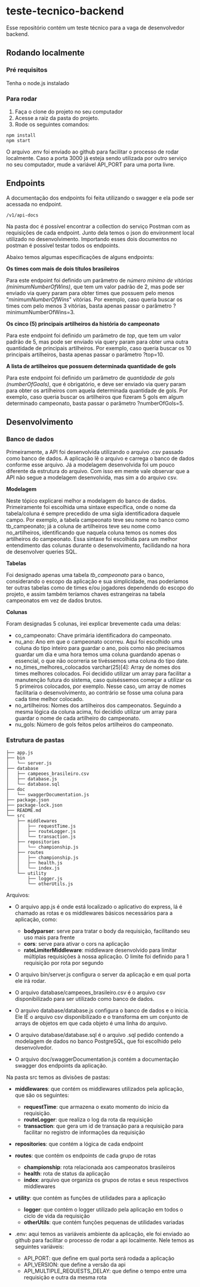 # teste-tecnico-backend
Esse repositório contém um teste técnico para a vaga de desenvolvedor backend.

## Rodando localmente
### Pré requisitos
Tenha o node.js instalado
### Para rodar
1) Faça o clone do projeto no seu computador
2) Acesse a raiz da pasta do projeto.
3) Rode os seguintes comandos:
```
npm install
npm start
```
O arquivo .env foi enviado ao github para facilitar o processo de rodar localmente. Caso a porta 3000 já esteja sendo utilizada por outro serviço no seu computador, mude a variável API_PORT para uma porta livre.

## Endpoints
A documentação dos endpoints foi feita utilizando o swagger e ela pode ser acessada no endpoint.
```
/v1/api-docs
```

Na pasta doc é possível encontrar a collection do serviço Postman com as requisições de cada endpoint. Junto dela temos o json do environment local utilizado no desenvolvimento. Importando esses dois documentos no postman é possível testar todos os endpoints.
 
Abaixo temos algumas especificações de alguns endpoints:

**Os times com mais de dois títulos brasileiros**

Para este endpoint foi definido um parâmetro de _número mínimo de vitórias (minimumNumberOfWins)_, que tem um valor padrão de 2, mas pode ser enviado via query param para obter times que possuem pelo menos "_minimumNumberOfWins_" vitórias. Por exemplo, caso queria buscar os times com pelo menos 3 vitórias, basta apenas passar o parâmetro ?minimumNumberOfWins=3.

**Os cinco (5) principais artilheiros da história do campeonato**

Para este endpoint foi definido um parâmetro de _top_, que tem um valor padrão de 5, mas pode ser enviado via query param para obter uma outra quantidade de principais artilheiros. Por exemplo, caso queria buscar os 10 principais artilheiros, basta apenas passar o parâmetro ?top=10.

**A lista de artilheiros que possuem determinada quantidade de gols**

Para este endpoint foi definido um parâmetro de _quantidade de gols (numberOfGoals)_, que é obrigatório, e deve ser enviado via query param para obter os artilheiros com aquela determinada quantidade de gols. Por exemplo, caso queria buscar os artilheiros que fizeram 5 gols em algum determinado campeonato, basta passar o parâmetro            ?numberOfGols=5.

## Desenvolvimento
### Banco de dados
Primeiramente, a API foi desenvolvida utilizando o arquivo .csv passado como banco de dados. A aplicação lê o arquivo e carrega o banco de dados conforme esse arquivo. Já a modelagem desenvolvida foi um pouco diferente da estrutura do arquivo. Com isso em mente vale observar que a API não segue a modelagem desenvolvida, mas sim a do arquivo csv.

**Modelagem**

Neste tópico explicarei melhor a modelagem do banco de dados. Primeiramente foi escolhida uma sintaxe específica, onde o nome da tabela/coluna é sempre precedido de uma sigla identificadora daquele campo. Por exemplo, a tabela campeonato teve seu nome no banco como tb_campeonato; já a coluna de artilheiros teve seu nome como no_artilheiros, identificando que naquela coluna temos os nomes dos artilheiros do campeonato. Essa sintaxe foi escolhida para um melhor entendimento das colunas durante o desenvolvimento, facilidando na hora de desenvolver queries SQL.

**Tabelas**

Foi designado apenas uma tabela *tb_campeonato* para o banco, considerando o escopo da aplicação e sua simplicidade, mas poderíamos ter outras tabelas como de times e/ou jogadores dependendo do escopo do projeto, e assim também teríamos chaves estrangeiras na tabela campeonatos em vez de dados brutos.

**Colunas**

Foram designadas 5 colunas, irei explicar brevemente cada uma delas:
* co_campeonato: Chave primária identificadora do campeonato.
* nu_ano: Ano em que o campeonato ocorreu. Aqui foi escolhido uma coluna do tipo inteiro para guardar o ano, pois como não precisamos guardar um dia e uma hora temos uma coluna guardando apenas o essencial, o que não ocorreria se tivéssemos uma coluna do tipo date.
* no_times_melhores_colocados varchar(25)[4]: Array de nomes dos times melhores colocados. Foi decidido utilizar um array para facilitar a manutenção futura do sistema, caso quiséssemos começar a utilizar os 5 primeiros colocados, por exemplo. Nesse caso, um array de nomes facilitaria o desenvolvimento, ao contrário se fosse uma coluna para cada time melhor colocado.
* no_artilheiros: Nomes dos artilheiros dos campeonatos. Seguindo a mesma lógica da coluna acima, foi decidido utilizar um array para guardar o nome de cada artilheiro do campeonato.
* nu_gols: Número de gols feitos pelos artilheiros do campeonato. 

### Estrutura de pastas
```
├── app.js
├── bin
│   └── server.js
├── database
│   ├── campeoes_brasileiro.csv
│   ├── database.js
│   └── database.sql
├── doc
│   └── swaggerDocumentation.js
├── package.json
├── package-lock.json
├── README.md
└── src
    ├── middlewares
    │   ├── requestTime.js
    │   ├── routeLogger.js
    │   └── transaction.js
    ├── repositories
    │   └── championship.js
    ├── routes
    │   ├── championship.js
    │   ├── health.js
    │   └── index.js
    └── utility
        ├── logger.js
        └── otherUtils.js
```

Arquivos:
* O arquivo app.js é onde está localizado o aplicativo do express, lá é chamado as rotas e os middlewares básicos necessários para a aplicação, como:
  * **bodyparser**: serve para tratar o body da requisição, facilitando seu uso mais para frente
  * **cors**: serve para ativar o cors na aplicação
  * **rateLimiterMiddleware**: middleware desenvolvido para limitar múltiplas requisições à nossa aplicação. O limite foi definido para 1 requisição por rota por segundo

* O arquivo bin/server.js configura o server da aplicação e em qual porta ele irá rodar.
* O arquivo database/campeoes_brasileiro.csv é o arquivo csv disponibilizado para ser utilizado como banco de dados.
* O arquivo database/database.js configura o banco de dados e o inicia. Ele lÊ o arquivo csv disponibilizado e o transforma em um conjunto de arrays de objetos em que cada objeto é uma linha do arquivo.
* O arquivo database/database.sql é o arquivo .sql pedido contendo a modelagem de dados no banco PostgreSQL, que foi escolhido pelo desenvolvedor.
* O arquivo doc/swaggerDocumentation.js contém a documentação swagger dos endpoints da aplicação.

Na pasta src temos as divisões de pastas:
* **middlewares**: que contém os middlewares utilizados pela aplicação, que são os seguintes:
  * **requestTime**: que armazena o exato momento do início da requisição.
  * **routeLogger**: que realiza o log da rota da requisição
  * **transaction**: que gera um id de transação para a requisição para facilitar no registro de informações da requisição
* **repositories**: que contém a lógica de cada endpoint
* **routes**: que contém os endpoints de cada grupo de rotas
  * **championship**: rota relacionada aos campeonatos brasileiros
  * **health**: rota de status da aplicação
  * **index**: arquivo que organiza os grupos de rotas e seus respectivos middlewares
* **utility**: que contém as funções de utilidades para a aplicação
  * **logger**: que contém o logger utilizado pela aplicação em todos o ciclo de vida da requisição
  * **otherUtils**: que contém funções pequenas de utilidades variadas

* .env: aqui temos as variáveis ambiente da aplicação, ele foi enviado ao github para facilitar o processo de rodar a api localmente. Nele temos as seguintes variáveis:
  * API_PORT: que define em qual porta será rodada a aplicação
  * API_VERSION: que define a versão da api
  * API_MULTIPLE_REQUESTS_DELAY: que define o tempo entre uma requisição e outra da mesma rota

